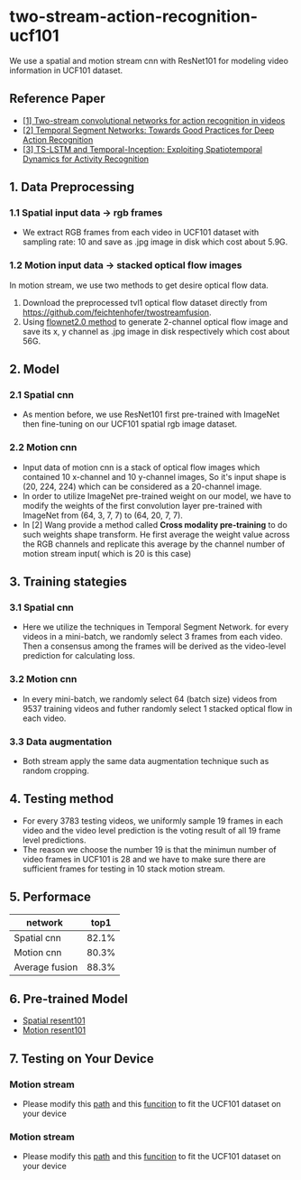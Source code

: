# two-stream-action-recognition-ucf101
We use a spatial and motion stream cnn with ResNet101 for modeling video information in UCF101 dataset.
## Reference Paper
*  [[1] Two-stream convolutional networks for action recognition in videos](http://papers.nips.cc/paper/5353-two-stream-convolutional)
*  [[2] Temporal Segment Networks: Towards Good Practices for Deep Action Recognition](https://link.springer.com/chapter/10.1007/978-3-319-46484-8_2)
* [[3] TS-LSTM and Temporal-Inception: Exploiting Spatiotemporal Dynamics for Activity Recognition](https://arxiv.org/abs/1703.10667)

## 1. Data Preprocessing
  ### 1.1 Spatial input data -> rgb frames
  * We extract RGB frames from each video in UCF101 dataset with sampling rate: 10 and save as .jpg image in disk which cost about 5.9G.
  ### 1.2 Motion input data -> stacked optical flow images
  In motion stream, we use two methods to get desire optical flow data. 
  1. Download the preprocessed tvl1 optical flow dataset directly from https://github.com/feichtenhofer/twostreamfusion. 
  2. Using [flownet2.0 method](https://github.com/lmb-freiburg/flownet2-docker) to generate 2-channel optical flow image and save its x, y channel as .jpg image in disk respectively which cost about 56G. 

## 2. Model
  ### 2.1 Spatial cnn
  * As mention before, we use ResNet101 first pre-trained with ImageNet then fine-tuning on our UCF101 spatial rgb image dataset. 
  ### 2.2 Motion cnn
  * Input data of motion cnn is a stack of optical flow images which contained 10 x-channel and 10 y-channel images, So it's input shape is (20, 224, 224) which can be considered as a 20-channel image. 
  * In order to utilize ImageNet pre-trained weight on our model, we have to modify the weights of the first convolution layer pre-trained  with ImageNet from (64, 3, 7, 7) to (64, 20, 7, 7). 
  * In [2] Wang provide a method called **Cross modality pre-training** to do such weights shape transform. He first average the weight value across the RGB channels and replicate this average by the channel number of motion stream input( which is 20 is this case)
  
## 3. Training stategies
  ###  3.1 Spatial cnn
  * Here we utilize the techniques in Temporal Segment Network. for every videos in a mini-batch, we randomly select 3 frames from each video. Then a consensus among the frames will be derived as the video-level prediction for calculating loss.
  ### 3.2 Motion cnn
  * In every mini-batch, we randomly select 64 (batch size) videos from 9537 training videos and futher randomly select 1 stacked optical flow in each video. 
  ### 3.3 Data augmentation
  * Both stream apply the same data augmentation technique such as random cropping.
## 4. Testing method
  * For every 3783 testing videos, we uniformly sample 19 frames in each video and the video level prediction is the voting result of all 19 frame level predictions.
  * The reason we choose the number 19 is that the minimun number of video frames in UCF101 is 28 and we have to make sure there are sufficient frames for testing in 10 stack motion stream.
## 5. Performace
   
 network      | top1  |
--------------|:-----:|
Spatial cnn   | 82.1% | 
Motion cnn    | 80.3% | 
Average fusion| 88.3% |      
   
## 6. Pre-trained Model

* [Spatial resent101](https://drive.google.com/drive/folders/1gVB5StqgoDJ3IxHUn7zoTzTNxzz3du3d?usp=sharing)
* [Motion resent101](https://drive.google.com/drive/folders/1z3fYUOJx_l3BW-NSb7ti0DsyGLFk6Z7J?usp=sharing)

## 7. Testing on Your Device
  ### Motion stream
 * Please modify this [path](https://github.com/jeffreyhuang1/two-stream-action-recognition/blob/master/spatial_cnn.py#L42) and this [funcition](https://github.com/jeffreyhuang1/two-stream-action-recognition/blob/master/dataloader/spatial_dataloader.py#L21) to fit the UCF101 dataset on your device
 
 ### Motion stream
 *  Please modify this [path](https://github.com/jeffreyhuang1/two-stream-action-recognition/blob/master/motion_cnn.py#L44) and this [funcition](https://github.com/jeffreyhuang1/two-stream-action-recognition/blob/master/dataloader/motion_dataloader.py#L32) to fit the UCF101 dataset on your device
 

